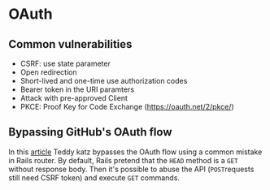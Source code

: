 OAuth
=====

## Common vulnerabilities
- CSRF: use state parameter
- Open redirection
- Short-lived and one-time use authorization codes
- Bearer token in the URI paramters
- Attack with pre-approved Client
- PKCE: Proof Key for Code Exchange (https://oauth.net/2/pkce/)


## Bypassing GitHub's OAuth flow
In this [article](https://blog.teddykatz.com/2019/11/05/github-oauth-bypass.html)
Teddy katz bypasses the OAuth flow using a common mistake in Rails router.
By default, Rails pretend that the `HEAD` method is a `GET` without response body.
Then it's possible to abuse the API (`POST`requests still need CSRF token) and
execute `GET` commands.
